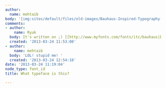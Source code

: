 ```yaml
---
author:
  name: mehtaib
body: '[img:sites/default/files/old-images/Bauhaus-Inspired-Typography-Inside-Bauhaus_3446.jpg]'
comments:
- author:
    name: Ryuk
  body: It's written on ;) [[http://www.myfonts.com/fonts/itc/bauhaus|Bauhaus Heavy]].
  created: '2013-03-24 11:53:08'
- author:
    name: mehtaib
  body: 'LOL! stupid me! '
  created: '2013-03-24 12:54:18'
date: '2013-03-24 11:19:04'
node_type: font_id
title: What typeface is this?

---
```

